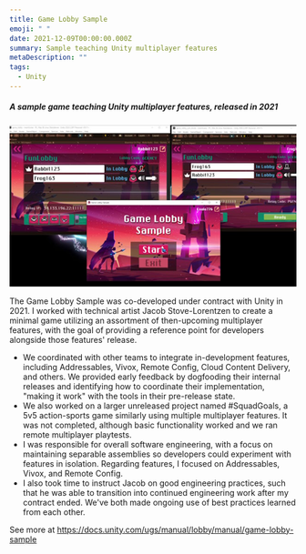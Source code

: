 ```yaml
---
title: Game Lobby Sample
emoji: " "
date: 2021-12-09T00:00:00.000Z
summary: Sample teaching Unity multiplayer features
metaDescription: ""
tags:
  - Unity
---
```

##### A sample game teaching Unity multiplayer features, released in 2021

![Un﻿ity's Game Lobby Sample demonstrated on three clients](/src/assets/img/gamelobbysamplescreen.jpg)

The Game Lobby Sample was co-developed under contract with Unity in 2021. I worked with technical artist Jacob Stove-Lorentzen to create a minimal game utilizing an assortment of then-upcoming multiplayer features, with the goal of providing a reference point for developers alongside those features' release.

* We coordinated with other teams to integrate in-development features, including Addressables, Vivox, Remote Config, Cloud Content Delivery, and others. We provided early feedback by dogfooding their internal releases and identifying how to coordinate their implementation, "making it work" with the tools in their pre-release state.
* We also worked on a larger unreleased project named #SquadGoals, a 5v5 action-sports game similarly using multiple multiplayer features. It was not completed, although basic functionality worked and we ran remote multiplayer playtests.
* I was responsible for overall software engineering, with a focus on maintaining separable assemblies so developers could experiment with features in isolation. Regarding features, I focused on Addressables, Vivox, and Remote Config.﻿
* I﻿ also took time to instruct Jacob on good engineering practices, such that he was able to transition into continued engineering work after my contract ended. We've both made ongoing use of best practices learned from each other.

S﻿ee more at <https://docs.unity.com/ugs/manual/lobby/manual/game-lobby-sample>